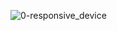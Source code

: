 ![0-responsive_device](https://github.com/user-attachments/assets/c53a1cff-2aa5-40ff-a5c4-75da1340dc64)
